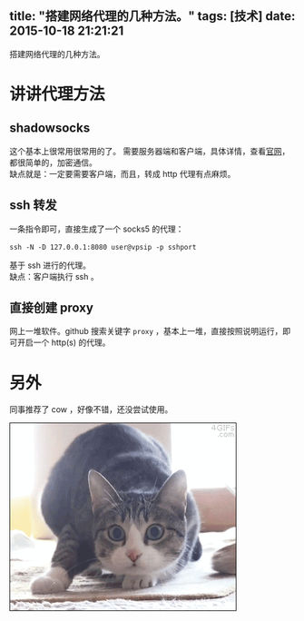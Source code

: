 title: "搭建网络代理的几种方法。"
tags: [技术]
date: 2015-10-18 21:21:21
---
搭建网络代理的几种方法。

<!--more-->

# 讲讲代理方法
## shadowsocks
这个基本上很常用很常用的了。
需要服务器端和客户端，具体详情，查看[官网](https://github.com/shadowsocks/shadowsocks/wiki/Configuration-via-Config-File)，都很简单的，加密通信。  
缺点就是：一定要需要客户端，而且，转成 http 代理有点麻烦。

## ssh 转发
一条指令即可，直接生成了一个 socks5 的代理：
```
ssh -N -D 127.0.0.1:8080 user@vpsip -p sshport
```
基于 ssh 进行的代理。  
缺点：客户端执行 ssh 。

## 直接创建 proxy
网上一堆软件。github 搜索关键字 `proxy` ，基本上一堆，直接按照说明运行，即可开启一个 http(s) 的代理。

# 另外
同事推荐了 cow ，好像不错，还没尝试使用。

![汪汪汪](/img/cat_1.gif)
